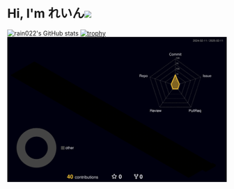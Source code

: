 # Hi, I'm **れいん![](./2023.1.23cut.png)**

![rain022's GitHub stats](https://github-readme-stats.vercel.app/api?username=rain022&count_private=true&theme=tokyonight&show_icons=true)
[![trophy](https://github-profile-trophy.vercel.app/?username=rain022&theme=onedark&column=8
)](https://github.com/ryo-ma/github-profile-trophy)
![](./profile-3d-contrib/profile-night-rainbow.svg)
